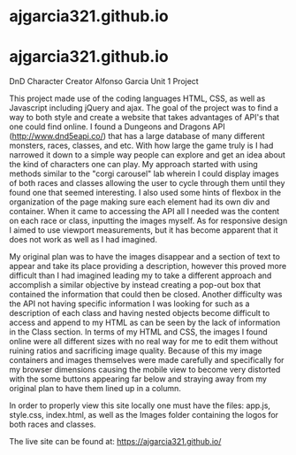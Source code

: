 # ajgarcia321.github.io

# ajgarcia321.github.io

DnD Character Creator
Alfonso Garcia
Unit 1 Project

This project made use of the coding languages HTML, CSS, as well as Javascript including jQuery and ajax. The goal of the project was to find a way to both style and create a website that takes advantages of API's that one could find online. I found a Dungeons and Dragons API (http://www.dnd5eapi.co/) that has a large database of many different monsters, races, classes, and etc. With how large the game truly is I had narrowed it down to a simple way people can explore and get an idea about the kind of characters one can play. My approach started with using methods similar to the "corgi carousel" lab wherein I could display images of both races and classes allowing the user to cycle through them until they found one that seemed interesting. I also used some hints of flexbox in the organization of the page making sure each element had its own div and container. When it came to accessing the API all I needed was the content on each race or class, inputting the images myself. As for responsive design I aimed to use viewport measurements, but it has become apparent that it does not work as well as I had imagined.

My original plan was to have the images disappear and a section of text to appear and take its place providing a description, however this proved more difficult than I had imagined leading my to take a different approach and accomplish a similar objective by instead creating a pop-out box that contained the information that could then be closed. Another difficulty was the API not having specific information I was looking for such as a description of each class and having nested objects become difficult to access and append to my HTML as can be seen by the lack of information in the Class section. In terms of my HTML and CSS, the images I found online were all different sizes with no real way for me to edit them without ruining ratios and sacrificing image quality. Because of this my image containers and images themselves were made carefully and specifically for my browser dimensions causing the mobile view to become very distorted with the some buttons appearing far below and straying away from my original plan to have them lined up in a column.

In order to properly view this site locally one must have the files: app.js, style.css, index.html, as well as the Images folder containing the logos for both races and classes.

The live site can be found at:
https://ajgarcia321.github.io/
